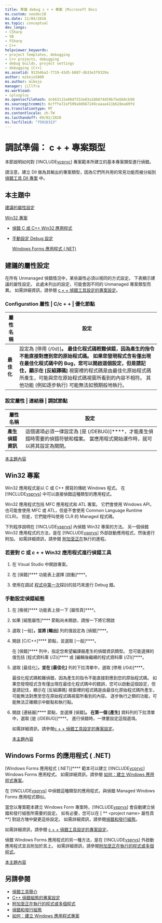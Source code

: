 ```yaml
---
title: 準備 debug c + + 專案 |Microsoft Docs
ms.custom: seodec18
ms.date: 11/04/2016
ms.topic: conceptual
dev_langs:
- CSharp
- VB
- FSharp
- C++
helpviewer_keywords:
- project templates, debugging
- C++ projects, debugging
- debug builds, project settings
- debugging [C++]
ms.assetid: 912b4ba2-7719-43d5-b087-db33e3f9329a
author: mikejo5000
ms.author: mikejo
manager: jillfra
ms.workload:
- cplusplus
ms.openlocfilehash: dc663115e98d7553e03a186874d59b75eb68cb90
ms.sourcegitcommit: 6cfffa72af599a9d667249caaaa411bb28ea69fd
ms.translationtype: MT
ms.contentlocale: zh-TW
ms.lasthandoff: 09/02/2020
ms.locfileid: "75916313"
---
```

# <a name="debugging-preparation-c-project-types"></a>調試準備： c + + 專案類型
本節說明如何對 [!INCLUDE[vcprvc](../code-quality/includes/vcprvc_md.md)] 專案範本所建立的基本專案類型進行偵錯。

 請注意，建立 Dll 做為其輸出的專案類型，因為它們所共用的常見功能而被分組到 [偵錯工具 Dll 專案](../debugger/debugging-dll-projects.md) 中。

## <a name="in-this-topic"></a><a name="BKMK_In_this_topic"></a> 本主題中
 [建議的屬性設定](#BKMK_Recommended_Property_Settings)

 [Win32 專案](#BKMK_Win32_Projects)

- [偵錯 C 或 C++ Win32 應用程式](#BKMK_To_debug_a_C_or_C___Win32_application)

- [手動設定 Debug 設定](#BKMK_To_manually_set_a_Debug_configuration)

  [Windows Forms 應用程式 (.NET)](#BKMK_Windows_Forms_Applications___NET_)

## <a name="recommended-property-settings"></a><a name="BKMK_Recommended_Property_Settings"></a> 建議的屬性設定
 在所有 Unmanaged 偵錯情況中，某些屬性必須以相同的方式設定。 下表顯示建議的屬性設定。 此處未列出的設定，可能會因不同的 Unmanaged 專案類型而異。 如需詳細資訊，請參閱 [c + + 偵錯工具設定的專案設定](../debugger/project-settings-for-a-cpp-debug-configuration.md)。

### <a name="configuration-properties-124-cc-124-optimization-node"></a>Configuration 屬性 &#124; C/c + + &#124; 優化節點

|屬性名稱|設定|
|-------------------|-------------|
|**最佳化**|設定為 [停用 (/0d)]****。 最佳化程式碼較難偵錯，因為產生的指令不能直接對應到您的原始程式碼。 如果您發現程式含有僅出現在最佳化程式碼中的 Bug，您可以開啟這個設定，但是請記住，顯示在 [反組譯碼]**** 視窗裡的程式碼是由最佳化原始程式碼所產生，可能與您在原始程式碼視窗所看到的內容不相符。 其他功能 (例如逐步執行) 可能無法如預期般地執行。|

### <a name="configuration-properties-124-linker-124-debugging-node"></a>設定屬性 &#124; 連結器 &#124; 調試節點

|屬性名稱|設定|
|-------------------|-------------|
|**產生偵錯資訊**|這個選項必須一律設定為 [是 (/DEBUG)]****，才能產生偵錯時需要的偵錯符號和檔案。 當應用程式開始運作時，就可以將其設定為關閉。|

 [本主題內容](../debugger/debugging-preparation-visual-cpp-project-types.md#BKMK_In_this_topic)

## <a name="win32-projects"></a><a name="BKMK_Win32_Projects"></a> Win32 專案
 Win32 應用程式是以 C 或 C++ 撰寫的傳統 Windows 程式。 在 [!INCLUDE[vsprvs](../code-quality/includes/vsprvs_md.md)] 中可以直接偵錯這種類型的應用程式。

 Win32 應用程式包括 MFC 應用程式和 ATL 專案。 它們會使用 Windows API，也可能會使用 MFC 或 ATL，但是不會使用 Common Language Runtime (CLR)。 但是，它們能呼叫使用 CLR 的 Managed 程式碼。

 下列程序說明在 [!INCLUDE[vsprvs](../code-quality/includes/vsprvs_md.md)] 內偵錯 Win32 專案的方法。 另一個偵錯 Win32 應用程式的方法，是在 [!INCLUDE[vsprvs](../code-quality/includes/vsprvs_md.md)] 外部啟動應用程式，然後進行附加。 如需詳細資訊，請參閱 [附加至正在](../debugger/attach-to-running-processes-with-the-visual-studio-debugger.md)執行的進程。

### <a name="to-debug-a-c-or-c-win32-application"></a><a name="BKMK_To_debug_a_C_or_C___Win32_application"></a> 若要對 C 或 c + + Win32 應用程式進行偵錯工具

1. 在 Visual Studio 中開啟專案。

2. 在 [偵錯]**** 功能表上選擇 [啟動]****。

3. 使用在調試 [程式中第一次](../debugger/debugger-feature-tour.md)探討的技巧來進行 Debug 錯。

### <a name="to-manually-set-a-debug-configuration"></a><a name="BKMK_To_manually_set_a_Debug_configuration"></a> 手動設定偵錯組態

1. 在 [檢視]**** 功能表上按一下 [屬性頁]****。

2. 如果 [組態屬性]**** 節點尚未開啟，請按一下將它開啟

3. 選取 [一般]****，並將 [輸出]**** 列的值設定為 [偵錯]****。

4. 開啟 [C/C++]**** 節點，並選取 [一般]****。

    在 [偵錯]**** 列中，指定您希望編譯器產生的偵錯資訊類型。 您可能選擇的值包括 [程式資料庫 (/Zi)]**** 或 [編輯後繼續的程式資料庫 (/ZI)]****。

5. 選取 [最佳化]****，並在 [最佳化]**** 列的下拉清單中，選取 [停用 (/0d)]****。

    最佳化程式碼較難偵錯，因為產生的指令不能直接對應到您的原始程式碼。 如果您發現程式含有僅出現在最佳化程式碼中的錯誤，您可以啟動這個設定，但是請記住，顯示在 [反組譯碼] 視窗裡的程式碼是由最佳化原始程式碼所產生，可能無法對應至您在原始程式碼視窗所看到的內容。 逐步執行之類的功能，可能無法正確顯示中斷點和執行點。

6. 開啟 [連結器]**** 節點，並選擇 [偵錯]****。 在第一個 [產生]**** 資料列的下拉清單中，選取 [是 (/DEBUG)]****。 進行偵錯時，一律要設定這個選項。

   如需詳細資訊，請參閱[c + + 偵錯工具設定的專案設定](../debugger/project-settings-for-a-cpp-debug-configuration.md)。

   [本主題內容](../debugger/debugging-preparation-visual-cpp-project-types.md#BKMK_In_this_topic)

## <a name="windows-forms-applications-net"></a><a name="BKMK_Windows_Forms_Applications___NET_"></a> Windows Forms 的應用程式 ( .NET) 
 [Windows Forms 應用程式 (.NET)]**** 範本可以建立 [!INCLUDE[vcprvc](../code-quality/includes/vcprvc_md.md)] Windows Forms 應用程式。 如需詳細資訊，請參閱 [如何：建立 Windows 應用程式專案](/previous-versions/visualstudio/visual-studio-2010/42wc9kk5(v=vs.100))。

 在 [!INCLUDE[vsprvs](../code-quality/includes/vsprvs_md.md)] 中偵錯這種類型的應用程式，與偵錯 Managed Windows Forms 應用程式類似。

 當您以專案範本建立 Windows Form 專案時，[!INCLUDE[vsprvs](../code-quality/includes/vsprvs_md.md)] 會自動建立偵錯和發行組態所需要的設定。 如有必要，您可以在 [ ** \<project name> 屬性頁**] 對話方塊中變更這些設定。 如需詳細資訊，請參閱[偵錯和發行組態](../debugger/how-to-set-debug-and-release-configurations.md)。

 如需詳細資訊，請參閱 [c + + 偵錯工具設定的專案設定](../debugger/project-settings-for-a-cpp-debug-configuration.md)。

 偵錯 Windows Forms 應用程式的另一種方法，是在 [!INCLUDE[vsprvs](../code-quality/includes/vsprvs_md.md)] 外啟動應用程式並且附加於其上。 如需詳細資訊，請參閱[附加至正在執行的程式或多個程式](../debugger/attach-to-running-processes-with-the-visual-studio-debugger.md)。

 [本主題內容](../debugger/debugging-preparation-visual-cpp-project-types.md#BKMK_In_this_topic)

## <a name="see-also"></a>另請參閱
- [偵錯工具簡介](../debugger/debugger-feature-tour.md)
- [C++ 偵錯組態的專案設定](../debugger/project-settings-for-a-cpp-debug-configuration.md)
- [附加至正在執行的程式或多個程式](../debugger/attach-to-running-processes-with-the-visual-studio-debugger.md)
- [偵錯和發行組態](../debugger/how-to-set-debug-and-release-configurations.md)
- [如何：建立 Windows 應用程式專案](/previous-versions/visualstudio/visual-studio-2010/42wc9kk5(v=vs.100))